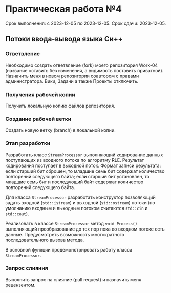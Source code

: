 # Практическая работа №4
Срок выполнения: с 2023-12-05 по 2023-12-05. 
Срок сдачи: 2023-12-05.

## Потоки ввода-вывода языка Си++

### Ответвление
Необходимо создать ответвление (fork) моего репозитория Work-04 (название
оставить без изменения, а видимость поставить приватной). Назначить меня в
новом репозитории соавтором с правами администратора. Вики, Задачи а также
Проекты отключить.

### Получения рабочей копии
Получить локальную копию файлов репозитория.

### Создание рабочей ветки
Создать новую ветку (branch) в локальной копии.

### Этап разработки
Разработать класс `StreamProcessor` выполняющий кодирование данных 
поступающих из входного потока по алгоритму RLE. Результат кодирования 
поступает в выходной поток. Формат записи результата: если старший бит 
сброшен, то младшие семь бит содержат количество повторений следующего 
байта; если старший бит установлен, то младшие семь бит и последующий 
байт содержат количество повторений следующего байта. 

Для класса `StreamProcessor` разработать конструктор позволяющий задать 
входной (`std::istream`) и выходной (`std::ostream`) потоки (по умолчанию 
входным и выходным потоком считаются `std::cin` и `std::cout`).

Реализовать в классе `StreamProcessor` метод `void Process()` выполняющий 
преобразование до тех пор пока во входном потоке есть данные. Предусмотреть 
возможность многократного последовательного вызова метода. 

В основной функции продемонстрировать работу класса `StreamProcessor`.

### Запрос слияния
Выполнить запрос на слияние (pull request) и назначить меня рецензентом.

